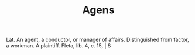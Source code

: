 ---
title: Agens
letter: A
permalink: "/definitions/bld-agens.html"
body: Lat. An agent, a conductor, or manager of affairs. Distinguished from factor,
  a workman. A plaintiff. Fleta, lib. 4, c. 15, | 8
published_at: '2018-07-07'
source: Black's Law Dictionary 2nd Ed (1910)
layout: post
---